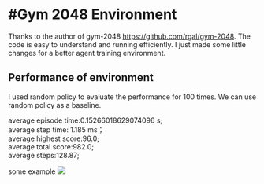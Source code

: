 #Gym 2048 Environment 
========
Thanks to the author of gym-2048 https://github.com/rgal/gym-2048. The code is easy to understand and running efficiently. I just made some little changes for a better agent training environment.


## Performance of environment
I used random policy to evaluate the performance for 100 times. We can use random policy as a baseline.

average episode time:0.15266018629074096 s;  
average step time: 1.185 ms；  
average highest score:96.0;  
average total score:982.0;  
average steps:128.87;  

some example
![](https://github.com/YangRui2015/2048_env/blob/master/pictures/example.png)

